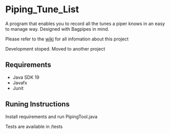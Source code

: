 # Piping_Tune_List
A program that enables you to record all the tunes a piper knows in an easy to manage way. Designed with Bagpipes in mind.

Please refer to the [wiki](https://github.com/Hamster339/Piping_Tune_List/wiki) for all infomation about this project

Development stoped. Moved to another project

## Requirements
* Java SDK 19
* Javafx
* Junit

## Runing Instructions

Install requirements and run PipingTool.java

Tests are available in /tests
